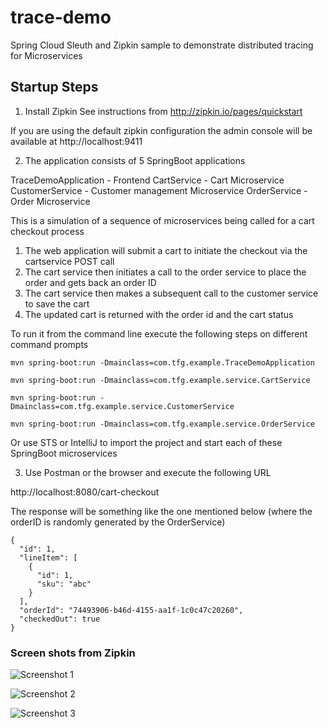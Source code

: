 # trace-demo
Spring Cloud Sleuth and Zipkin sample to demonstrate distributed tracing for Microservices

## Startup Steps
1) Install Zipkin
See instructions from http://zipkin.io/pages/quickstart

If you are using the default zipkin configuration the admin console will be
available at http://localhost:9411

2) The application consists of 5 SpringBoot applications 

TraceDemoApplication - Frontend
CartService - Cart Microservice
CustomerService - Customer management Microservice
OrderService - Order Microservice

This is a simulation of a sequence of microservices being called for a cart checkout process
1) The web application will submit a cart to initiate the checkout via the cartservice POST call
2) The cart service then initiates a call to the order service to place the order and gets back an order ID
3) The cart service then makes a subsequent call to the customer service to save the cart
4) The updated cart is returned with the order id and the cart status 

To run it from the command line execute the following steps on different command prompts

```
mvn spring-boot:run -Dmainclass=com.tfg.example.TraceDemoApplication
```
```
mvn spring-boot:run -Dmainclass=com.tfg.example.service.CartService
```
```
mvn spring-boot:run -Dmainclass=com.tfg.example.service.CustomerService
```
```
mvn spring-boot:run -Dmainclass=com.tfg.example.service.OrderService
```
Or use STS or IntelliJ to import the project and start each of these SpringBoot microservices

3) Use Postman or the browser and execute the following URL

http://localhost:8080/cart-checkout

The response will be something like the one mentioned below (where the orderID is randomly generated by the OrderService)
```
{
  "id": 1,
  "lineItem": [
    {
      "id": 1,
      "sku": "abc"
    }
  ],
  "orderId": "74493906-b46d-4155-aa1f-1c0c47c20260",
  "checkedOut": true
}
```
### Screen shots from Zipkin
![Screenshot 1](https://github.com/tsukhu/trace-demo/blob/master/screenshots/zipkin_output_1.PNG)

![Screenshot 2](https://github.com/tsukhu/trace-demo/blob/master/screenshots/zipkin_output_2.PNG)

![Screenshot 3](https://github.com/tsukhu/trace-demo/blob/master/screenshots/zipkin_output_3.PNG)

